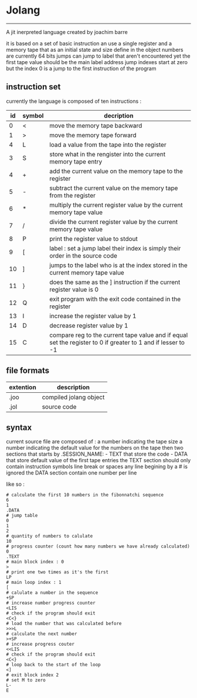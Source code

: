 # Jolang
---

A jit inerpreted language created by joachim barre

it is based on a set of basic instruction an use a single register and a memory tape that as an initial state and size define in the object 
numbers are currently 64 bits
jumps can jump to label that aren't encountered yet
the first tape value should be the main label address
jump indexes start at zero but the index 0 is a jump to the first instruction of the program

## instruction set

currently the language is composed of ten instructions :

| id | symbol | decription                                                                                                   |
| -- | --     | --                                                                                                           |                         
| 0  | <      | move the memory tape backward                                                                                |
| 1  | >      | move the memory tape forward                                                                                 |
| 4  | L      | load a value from the tape into the register                                                                 |
| 3  | S      | store what in the rengister into the current memory tape entry                                               |
| 4  | +      | add the current value on the memory tape to the register                                                     |
| 5  | -      | subtract the current value on the memory tape from the register                                              |
| 6  | *      | multiply the current register value by the current memory tape value                                         |
| 7  | /      | divide the current register value by the current memory tape value                                           |
| 8  | P      | print the register value to stdout                                                                           |
| 9  | [      | label : set a jump label their index is simply their order in the source code                                | 
| 10 | ]      | jumps to the label who is at the index stored in the current memory tape value                               |
| 11 | }      | does the same as the ] instruction if the current register value is 0                                        |
| 12 | Q      | exit program with the exit code contained in the register                                                    |
| 13 | I      | increase the register value by 1                                                                             |
| 14 | D      | decrease register value by 1                                                                                 |
| 15 | C      | compare reg to the current tape value and if equal set the register to 0 if greater to 1 and if lesser to -1 |

## file formats

| extention | description            |
| --        | --                     |
| .joo      | compiled jolang object |
| .jol      | source code            |

## syntax

current source file are composed of : 
a number indicating the tape size 
a number indicating the default value for the numbers on the tape
then two sections that starts by .SESSION_NAME:
    - TEXT that store the code
    - DATA that store default value of the first tape entries
the TEXT section should only contain instruction symbols line break or spaces
any line begining by a # is ignored
the DATA section contain one number per line 

like so : 
```
# calculate the first 10 numbers in the fibonnatchi sequence
6
1
.DATA
# jump table
0
1
2
# quantity of numbers to calulate
10
# progress counter (count how many numbers we have already calculated)
0
.TEXT
# main block index : 0 
>
# print one two times as it's the first 
LP
# main loop index : 1
[
# calulate a number in the sequence
+SP
# increase number progress counter
<LIS
# check if the program should exit
<C<}
# load the number that was calculated before
>>>L
# calculate the next number
>+SP
# increase progress couter
<<LIS
# check if the program should exit
<C<}
# loop back to the start of the loop
<]
# exit block index 2
# set M to zero
L-
E
```

